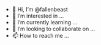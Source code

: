 - 👋 Hi, I’m @fallenbeast
- 👀 I’m interested in ...
- 🌱 I’m currently learning ...
- 💞️ I’m looking to collaborate on ...
- 📫 How to reach me ...

<!---
fallenbeast/fallenbeast is a ✨ special ✨ repository because its `README.md` (this file) appears on your GitHub profile.
You can click the Preview link to take a look at your changes.
--->
